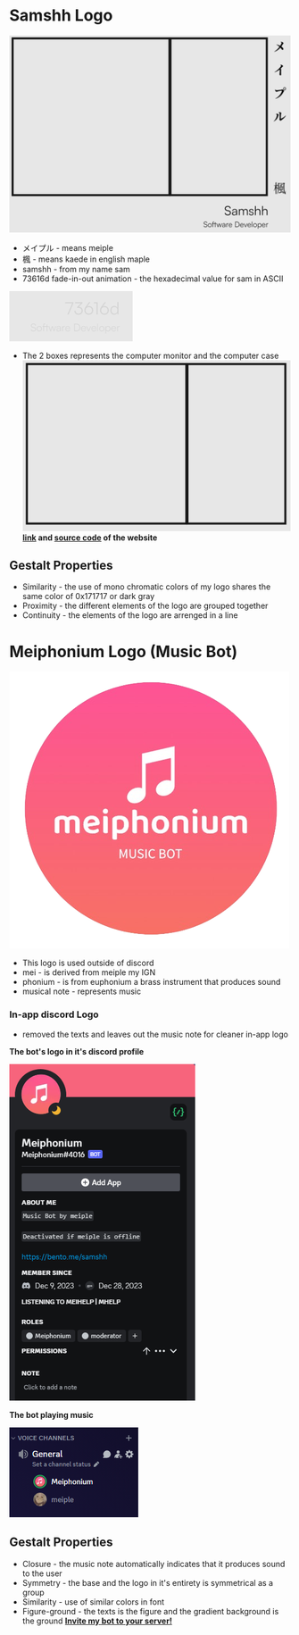 # Samshh Logo
![Alt text](image.png)
- メイプル - means meiple　
- 楓 - means kaede in english maple
- samshh - from my name sam
- 73616d fade-in-out animation - the hexadecimal value for sam in ASCII
  
![Alt text](image-1.png)
- The 2 boxes represents the computer monitor and the computer case
![Alt text](image-2.png)
__[link](https://samshh.netlify.app/) and [source code](https://github.com/Samshh/landingPage) of the website__
## Gestalt Properties
- Similarity - the use of mono chromatic colors of my logo shares the same color of 0x171717 or dark gray
- Proximity - the different elements of the logo are grouped together
- Continuity - the elements of the logo are arrenged in a line
# Meiphonium Logo (Music Bot)
![Alt text](<logo2-removebg-preview (1).png>)

- This logo is used outside of discord
- mei - is derived from meiple my IGN
- phonium - is from euphonium a brass instrument that produces sound
- musical note - represents music
### In-app discord Logo
- removed the texts and leaves out the music note for cleaner in-app logo

__The bot's logo in it's discord profile__

![Alt text](image-3.png)

__The bot playing music__

![Alt text](image-4.png)
## Gestalt Properties
- Closure - the music note automatically indicates that it produces sound to the user
- Symmetry - the base and the logo in it's entirety is symmetrical as a group
- Similarity - use of similar colors in font
- Figure-ground - the texts is the figure and the gradient background is the ground
__[Invite my bot to your server!](https://discord.com/api/oauth2/authorize?client_id=1182877339508555857&permissions=139589897280&scope=applications.commands%20bot)__
